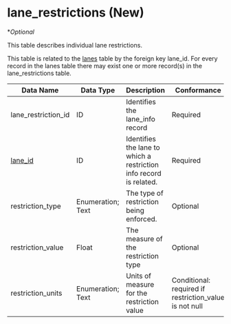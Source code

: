 # lane_restrictions (New)
**Optional*

This table describes individual lane restrictions.

This table is related to the [lanes](/data-tables/lanes_table.md) table by the foreign key lane_id. For every record in the lanes table there may exist one or more record(s) in the lane_restrictions table.

Data Name|Data Type|Description|Conformance|Notes
-|-|-|-|-
lane_restriction_id|ID|Identifies the lane_info record|Required|Primary key
[lane_id](/data-tables/lanes_table.md)|ID|Identifies the lane to which a restriction info record is related.|Required|Foreign key
restriction_type|Enumeration; Text|The type of restriction being enforced.|Optional|
restriction_value|Float|The measure of the restriction type|Optional|
restriction_units|Enumeration; Text|Units of measure for the restriction value|Conditional: required if  restriction_value is not null|	
